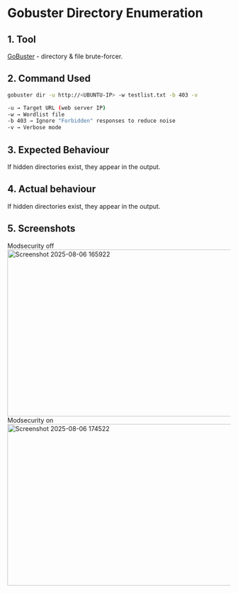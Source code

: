 # Gobuster Directory Enumeration
## 1. Tool
[GoBuster](https://github.com/OJ/gobuster) - directory & file brute-forcer.
## 2. Command Used
```bash
gobuster dir -u http://<UBUNTU-IP> -w testlist.txt -b 403 -v
```
```bash
-u → Target URL (web server IP)
-w → Wordlist file
-b 403 → Ignore "Forbidden" responses to reduce noise
-v → Verbose mode
```
## 3. Expected Behaviour
If hidden directories exist, they appear in the output. <br>

## 4. Actual behaviour
If hidden directories exist, they appear in the output. <br>

## 5. Screenshots
Modsecurity off <br> <img width="626" height="376" alt="Screenshot 2025-08-06 165922" src="https://github.com/user-attachments/assets/5e695464-e814-4634-b149-8dc7bb1bb9b5" /> 
Modsecurity on <br> <img width="544" height="364" alt="Screenshot 2025-08-06 174522" src="https://github.com/user-attachments/assets/290abb09-4583-4220-985b-d1f447b5c4b9" />

